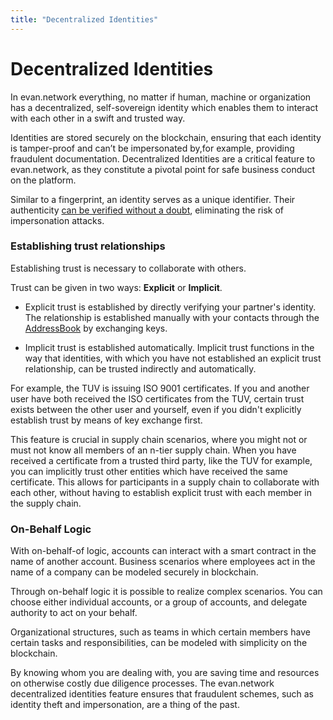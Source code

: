 ```yaml
---
title: "Decentralized Identities"
---
```

# Decentralized Identities

In evan.network everything, no matter if human, machine or organization has a decentralized, self-sovereign identity which enables them to interact with each other in a swift and trusted way.

Identities are stored securely on the blockchain, ensuring that each identity is tamper-proof and can’t be impersonated by,for example, providing fraudulent documentation. Decentralized Identities are a critical feature to evan.network, as they constitute a pivotal point for safe business conduct on the platform. 

Similar to a fingerprint, an identity serves as a unique identifier. 
Their authenticity [can be verified without a doubt](/dev/identity-claims), eliminating the risk of impersonation attacks. 

### Establishing trust relationships

Establishing trust is necessary to collaborate with others. 

Trust can be given in two ways: **Explicit** or **Implicit**. 

* Explicit trust is established by directly verifying your partner's identity. The relationship is established manually with your contacts through the [AddressBook](/doc/contacts) by exchanging keys.

* Implicit trust is established automatically. 
Implicit trust functions in the way that identities, with which you have not established an explicit trust relationship, can be trusted indirectly and automatically.

For example, the TUV is issuing ISO 9001 certificates. If you and another user have both received the ISO certificates from the TUV, certain trust exists between the other user and yourself, even if you didn't explicitly establish trust by means of key exchange first. 

This feature is crucial in supply chain scenarios, where you might not or must not know all members of an n-tier supply chain.
When you have received a certificate from a trusted third party, like the TUV for example, you can implicitly trust other entities which have received the same certificate. 
This allows for participants in a supply chain to collaborate with each other, without having to establish explicit trust with each member in the supply chain.

### On-Behalf Logic

With on-behalf-of logic, accounts can interact with a smart contract in the name of another account. Business scenarios where employees act in the name of a company can be modeled securely in blockchain.

Through on-behalf logic it is possible to realize complex scenarios. You can choose either individual accounts, or a group of accounts, and delegate authority to act on your behalf.

Organizational structures, such as teams in which certain members have certain tasks and responsibilities, can be modeled with simplicity on the blockchain.

By knowing whom you are dealing with, you are saving time and resources on otherwise costly due diligence processes. The evan.network decentralized identities feature ensures that fraudulent schemes, such as identity theft and impersonation, are a thing of the past.
